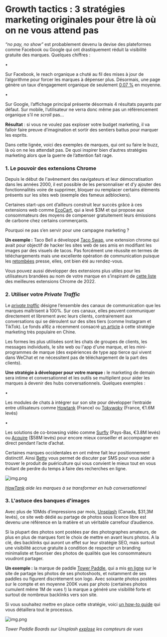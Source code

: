 # Growth tactics : 3 stratégies marketing originales pour être là où on ne vous attend pas

_“no pay, no show”_ est probablement devenu la devise des plateformes comme Facebook ou Google qui ont drastiquement réduit la visibilité gratuite des marques. Quelques chiffres :

•

Sur Facebook, le reach organique a chuté au fil des mises à jour de l’algorithme pour forcer les marques à dépenser plus. Désormais, une page génère un taux d’engagement organique de seulement [0,07 %](https://www.hootsuite.com/resources/digital-trends) en moyenne.

•

Sur Google, l’affichage principal présente désormais 4 résultats payants par défaut. Sur mobile, l’utilisateur ne verra donc même pas un référencement organique s’il ne _scroll_ pas…

**Résultat** : si vous ne voulez pas exploser votre budget marketing, il va falloir faire preuve d’imagination et sortir des sentiers battus pour marquer les esprits.

Dans cette lignée, voici des exemples de marques, qui ont su faire le buzz, là où on ne les attendait pas. De quoi inspirer bien d’autres stratégies marketing alors que la guerre de l’attention fait rage.

### **1. Le pouvoir des extensions Chrome**

Depuis le début de l'avènement des navigateurs et leur démocratisation dans les années 2000, il est possible de les personnaliser et d’y ajouter des fonctionnalités voire de supprimer, bloquer ou remplacer certains éléments présents sur les sites web (exemple des fameux adblockers).

Certaines start-ups ont d’ailleurs construit leur succès grâce à ces extensions web comme [EcoCart,](https://ecocart.io/) qui a levé $3M et qui propose aux consommateurs des moyens de compenser gratuitement leurs émissions de carbone chez certains commerçants.

Pourquoi ne pas s’en servir pour une campagne marketing ?

**Un exemple :** Taco Bell a développé [Taco Swap](https://chrome.google.com/webstore/detail/taco-swap/mafakhiboclodbpmgkdgpgacpcjibfij?hl=en), une extension chrome qui avait pour objectif de hacker les sites web de ses amis en modifiant les images par des visuels de tacos. Pas forcément une réussite en termes de téléchargements mais une excellente opération de communication puisque les [retombées](https://www.tivysideadvertiser.co.uk/news/national/uk-today/20132218.taco-bell-launches-taco-swap-campaign-free-crunchy-tacos-customers---get/) presse, elles, ont bien été au rendez-vous.

Vous pouvez aussi développer des extensions plus utiles pour les utilisateurs brandées au nom de votre marque en s’inspirant de [cette liste](https://blog.hubspot.com/marketing/best-chrome-extensions) des meilleures extensions Chrome de 2022.

### **2. Utiliser votre _Private Traffic_**

Le _[private traffic](https://future.com/private-traffic-is-chinas-version-of-email-marketing/)_ désigne l’ensemble des canaux de communication que les marques maîtrisent à 100%. Sur ces canaux, elles peuvent communiquer directement et librement avec leurs clients, contrairement aux conversations qui se déroulent sur des sites tiers (comme Instagram et TikTok). Le fonds a16z a récemment consacré [un article](https://future.com/private-traffic-is-chinas-version-of-email-marketing/) à cette stratégie marketing très populaire en Chine.

Les formes les plus utilisées sont les chats de groupes de clients, les messages individuels, le site web ou l'app d'une marque, et les mini-programmes de marque (des expériences de type app tierce qui vivent dans WeChat et ne nécessitent pas de téléchargement de la part des clients).

**Une stratégie à développer pour votre marque :** le marketing de demain sera intime et conversationnel et les outils se multiplient pour aider les marques à devenir des hubs conversationnels. Quelques exemples :

•

Les modules de chats à intégrer sur son site pour développer l’entraide entre utilisateurs comme [Howtank](https://www.howtank.com/) (France) ou [Tokywoky](https://www.tokywoky.com/fr) (France, €1.6M levés)

•

Les solutions de co-browsing vidéo comme [Surfly](https://www.surfly.com/) (Pays-Bas, €3.8M levés) ou [Acquire](https://acquire.io/) ($58M levés) pour encore mieux conseiller et accompagner en direct pendant l’acte d’achat.

Certaines marques occidentales en ont même fait leur positionnement distinctif. Ainsi [Betty](https://hey-betty.com/) vous permet de discuter par SMS pour vous aider à trouver le produit de puériculture qui vous convient le mieux tout en vous évitant de perdre du temps à faire des recherches en ligne.

![img.png](https://mcusercontent.com/bf57291e7873c25f0d0dd44df/images/c4b117e2-a863-a8a4-e3fc-91fa0d48cc30.png)

_[HowTank](https://www.howtank.com/) aide les marques à se transformer en hub conversationnel_

### **3.** L'astuce des banques d'images

Avec plus de 10Mds d’impressions par mois, [Unsplash](https://unsplash.com/) (Canada, $31,3M levés), ce site web dédié au partage de photos sous licence libre est devenu une référence en la matière et un véritable carrefour d’audience.

Si la plupart des photos sont postées par des photographes amateurs, de plus en plus de marques font le choix de mettre en avant leurs photos. A la clé, des backlinks qui auront un effet sur leur stratégie SEO, mais surtout une visibilité accrue gratuite à condition de respecter un branding minimaliste et favoriser des photos de qualités que les consommateurs voudront partager.

**Un exemple :** la marque de paddle [Tower Paddle](https://marketingexamples.com/seo/unsplash/), qui a mis [en ligne](https://unsplash.com/@tower_paddle_boards) sur le site de partage les photos de ses photoshoots, et notamment de ses paddles ou figurent discrètement son logo. Avec soixante photos postées sur le compte et en moyenne 200K vues par photo (certaines photos cumulent même 1M de vues !) la marque a généré une visibilité forte et surtout de nombreux backlinks vers son site.

Si vous souhaitez mettre en place cette stratégie, voici [un how-to guide](https://buffer.com/resources/unsplash-for-brands/) qui vous détaillera tout le processus.

![img.png](https://mcusercontent.com/bf57291e7873c25f0d0dd44df/images/04729c08-19b6-d110-0420-2c11d872df3e.jpeg)

_Tower Paddle Boards sur Unsplash [explose](https://marketingexamples.com/seo/unsplash/) les compteurs de vues_
